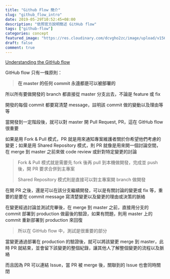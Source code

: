 ```yaml
---
title: "Github Flow 簡介"
slug: "github_flow_intro"
date: 2019-05-29T10:52:45+08:00
description: "依照官方說明簡述 GitHub flow"
tags: ["github-flow"]
categories: concept
featured_image: "https://res.cloudinary.com/dcvgho2zc/image/upload/v1568960688/git-branching_ivvwjs.png"
draft: false
comment: true
---
```


[Understanding the GitHub flow](https://guides.github.com/introduction/flow/)

GitHub flow 只有一條原則：

> **在 master 的任何 commit 永遠都是可以被部署的**

所以所有要做開發的 branch 都直接從 master 分支出去，不論是 feature 或 fix

開發的每個 commit 都要寫清楚 message，註明該 commit 做的變動以及理由等等

當開發到一定階段後，就可以對 master 開 Pull Request, PR，這在 GitHub flow 很重要

如果是用 Fork & Pull 模式，PR 就是用來通知專案維護者關於你希望他們考慮的變更；如果是用 Shared Repository 模式，則 PR 就像是用來開一個討論空間，在 merge 到 master 之前來做 code review 或針對特定變更的討論

> Fork & Pull 模式就是需要先 fork 後再 pull 到本機做開發，完成並 push 後，開 PR 要求合併到主專案
> 
> Shared Repository 模式則是直接可以對主專案開 branch 做開發

在開 PR 之後，還是可以在該分支繼續開發，可以是有關討論的變更或 fix 等，重要的是要在 commit message 寫清楚變更以及變更的理由或決策的脈絡

在變更經過討論並測試完畢後，在 merge 到 master 之前，直接用分支的 commit 部署到 production 做最後的驗證，如果有問題，則用 master 上的 commit 重新部署到 production 來回復

> 所以在 GitHub flow 中，測試是很重要的部分

當變更通過部署在 production 的驗證後，就可以將該變更 merge 到 master，此時 PR 就結束，並會留下該變更的整個紀錄，讓其他人了解整個變更的流程以及脈絡

而且因為 PR 可以連結 Issue，當 PR 被 merge 後，關聯到的 Issue 也會同時關閉

